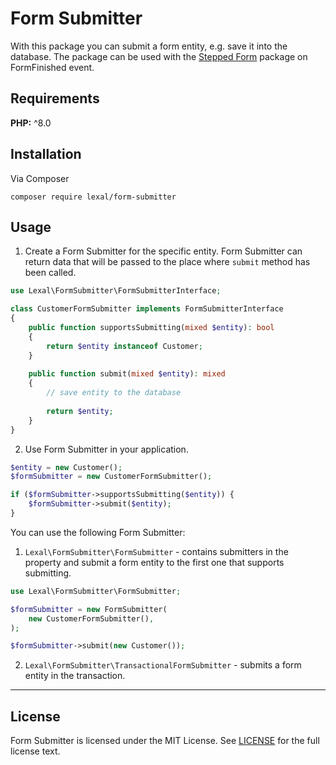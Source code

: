 # Form Submitter

With this package you can submit a form entity, e.g. save it into the
database. The package can be used with the [Stepped Form]() package on
FormFinished event.

## Requirements

**PHP:** ^8.0

## Installation

Via Composer

```
composer require lexal/form-submitter
```

## Usage

1. Create a Form Submitter for the specific entity. Form Submitter can return
   data that will be passed to the place where `submit` method has been called.

```php
use Lexal\FormSubmitter\FormSubmitterInterface;

class CustomerFormSubmitter implements FormSubmitterInterface
{
    public function supportsSubmitting(mixed $entity): bool
    {
        return $entity instanceof Customer;
    }
    
    public function submit(mixed $entity): mixed
    {
        // save entity to the database
        
        return $entity;
    }
}
```

2. Use Form Submitter in your application.

```php
$entity = new Customer();
$formSubmitter = new CustomerFormSubmitter();

if ($formSubmitter->supportsSubmitting($entity)) {
    $formSubmitter->submit($entity);
}
```

You can use the following Form Submitter:
1. `Lexal\FormSubmitter\FormSubmitter` - contains submitters in the property
   and submit a form entity to the first one that supports submitting.

```php
use Lexal\FormSubmitter\FormSubmitter;

$formSubmitter = new FormSubmitter(
    new CustomerFormSubmitter(),
);

$formSubmitter->submit(new Customer());
```

2. `Lexal\FormSubmitter\TransactionalFormSubmitter` - submits a form
   entity in the transaction.

---

## License

Form Submitter is licensed under the MIT License. See
[LICENSE](LICENSE) for the full license text.
